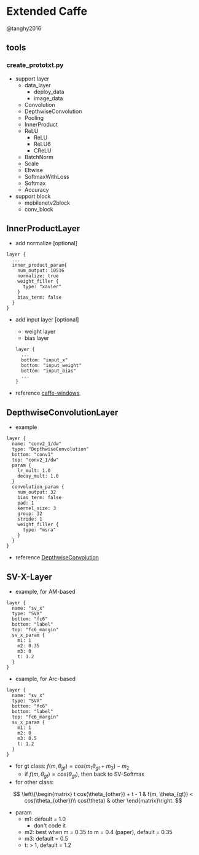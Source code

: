 # Extended Caffe

@tanghy2016

## tools

### create_prototxt.py

- support layer
    - data_layer
        - deploy_data
        - image_data
    - Convolution
    - DepthwiseConvolution
    - Pooling
    - InnerProduct
    - ReLU
        - ReLU
        - ReLU6
        - CReLU
    - BatchNorm
    - Scale
    - Eltwise
    - SoftmaxWithLoss
    - Softmax
    - Accuracy
- support block
    - mobilenetv2block
    - conv_block

## InnerProductLayer

- add normalize [optional]

```
layer {
  ...
  inner_product_param{
    num_output: 10516
    normalize: true
    weight_filler {
      type: "xavier"
    }
    bias_term: false
  }
}
```

- add input layer [optional]
    - weight layer
    - bias layer
    
    ```
    layer {
      ...
      bottom: "input_x"
      bottom: "input_weight"
      bottom: "input_bias"
      ...
    }
    ```

- reference [caffe-windows][1]

## DepthwiseConvolutionLayer

- example

```
layer {
  name: "conv2_1/dw"
  type: "DepthwiseConvolution"
  bottom: "conv1"
  top: "conv2_1/dw"
  param {
    lr_mult: 1.0
    decay_mult: 1.0
  }
  convolution_param {
    num_output: 32
    bias_term: false
    pad: 1
    kernel_size: 3
    group: 32
    stride: 1
    weight_filler {
      type: "msra"
    }
  }
}
```

- reference [DepthwiseConvolution][2]

## SV-X-Layer

- example, for AM-based

```
layer {
  name: "sv_x"
  type: "SVX"
  bottom: "fc6"
  bottom: "label"
  top: "fc6_margin"
  sv_x_param {
    m1: 1
    m2: 0.35
    m3: 0
    t: 1.2
  }
}
```

- example, for Arc-based

```
layer {
  name: "sv_x"
  type: "SVX"
  bottom: "fc6"
  bottom: "label"
  top: "fc6_margin"
  sv_x_param {
    m1: 1
    m2: 0
    m3: 0.5
    t: 1.2
  }
}
```

- for gt class: $f(m, \theta_{gt}) = cos(m_1 \theta_{gt} + m_3) - m_2$
    - if $f(m, \theta_{gt}) = cos(\theta_{gt})$, then back to SV-Softmax
- for other class:

$$
\left\{\begin{matrix} 
t cos(\theta_{other}) + t - 1 & f(m, \theta_{gt}) < cos(\theta_{other})\\ 
cos(\theta) & other
\end{matrix}\right.
$$

- param
    - m1: default = 1.0
        - don't code it
    - m2: best when m = 0.35 to m = 0.4 (paper), default = 0.35
    - m3: default = 0.5
    - t: > 1, default = 1.2


[1]: https://github.com/happynear/caffe-windows/tree/504d8a85f552e988fabff88b026f2c31cb778329
[2]: https://github.com/yonghenglh6/DepthwiseConvolution

